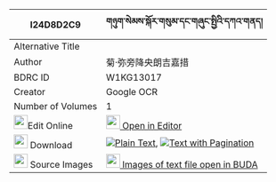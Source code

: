 |I24D8D2C9|གཉུག་སེམས་སྐོར་གསུམ་དང་གཞུང་སྤྱིའི་དཀའ་གནད། 
| --- | --- 
|Alternative Title |
|Author| 菊·弥旁降央朗吉嘉措
|BDRC ID | W1KG13017
|Creator | Google OCR
|Number of Volumes| 1
|<img width="25" src="https://img.icons8.com/color/25/000000/edit-property.png">Edit Online| [<img width="25" src="https://avatars.githubusercontent.com/u/45091458?s=200&v=4"> Open in Editor](http://editor.openpecha.org/I24D8D2C9)
|<img width="25" src="https://img.icons8.com/fluent/48/000000/download-2.png"/>  Download | [![](https://img.icons8.com/color/20/000000/txt.png)Plain Text](https://github.com/Openpecha/I24D8D2C9/releases/download/v1/nyuk_sem_kor_sum_dang_shyung_c_plain_I24D8D2C9.zip), [![](https://img.icons8.com/color/20/000000/txt.png)Text with Pagination](https://github.com/Openpecha/I24D8D2C9/releases/download/v1/nyuk_sem_kor_sum_dang_shyung_c_pages_I24D8D2C9.zip)
|<img width="25" src="https://img.icons8.com/plasticine/100/000000/pictures-folder.png"/>  Source Images | [<img width="25" src="https://library.bdrc.io/icons/BUDA-small.svg"> Images of text file open in BUDA](https://library.bdrc.io/show/bdr:W1KG13017)